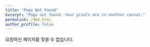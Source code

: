 ```yaml
---
title: "Page Not Found"
excerpt: "Page not found. Your pixels are in another canvas."
permalink: /404.html
author_profile: false
---
```


요청하신 페이지를 찾을 수 없습니다.

<script>
  var GOOG_FIXURL_LANG = 'en';
  var GOOG_FIXURL_SITE = 'https://jaewoo4710.github.io'
</script>
<script src="https://linkhelp.clients.google.com/tbproxy/lh/wm/fixurl.js">
</script>